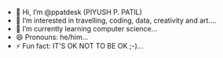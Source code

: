 - 👋 Hi, I’m @ppatdesk (PIYUSH P. PATIL)
- 👀 I’m interested in travelling, coding, data, creativity and art....
- 🌱 I’m currently learning computer science...
- 😄 Pronouns: he/him...
- ⚡ Fun fact: IT'S OK NOT TO BE OK ;-)...

<!---
ppatdesk/ppatdesk is a ✨ special ✨ repository because its `README.md` (this file) appears on your GitHub profile.
You can click the Preview link to take a look at your changes.
--->
